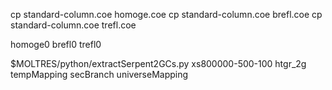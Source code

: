 cp standard-column.coe homoge.coe
cp standard-column.coe brefl.coe
cp standard-column.coe trefl.coe

homoge0
brefl0
trefl0

$MOLTRES/python/extractSerpent2GCs.py xs800000-500-100 htgr_2g tempMapping secBranch universeMapping